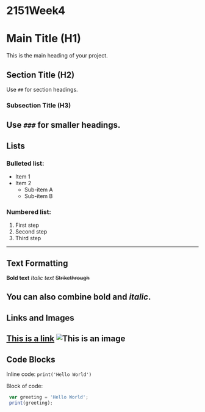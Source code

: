 # 2151Week4

# Main Title (H1) 
This is the main heading of your project. 

## Section Title (H2) 
Use `##` for section headings. 

### Subsection Title (H3) 
Use `###` for smaller headings. 
--- 
## Lists 
### Bulleted list: 
- Item 1
- Item 2
  - Sub-item A
  - Sub-item B

### Numbered list: 
1. First step
2. Second step
3. Third step
---
## Text Formatting 
**Bold text** 
*Italic text* 
~~Strikethrough~~ 

You can also combine **bold and _italic_**. 
--- 
## Links and Images 
[This is a link](https://example.com) 
![This is an image](https://via.placeholder.com/150) 
--- 
## Code Blocks 
Inline code: `print('Hello World')` 

Block of code: 
```javascript
 var greeting = 'Hello World'; 
 print(greeting);
